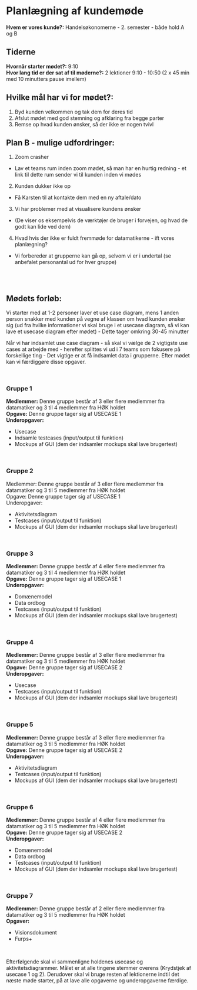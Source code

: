 # Planlægning af kundemøde

**Hvem er vores kunde?:** Handelsøkonomerne - 2. semester - både hold A og B

## Tiderne
**Hvornår starter mødet?:** 9:10
<br/>
**Hvor lang tid er der sat af til møderne?:** 2 lektioner 9:10 - 10:50 (2 x 45 min med 10 minutters pause imellem)

## Hvilke mål har vi for mødet?:
1. Byd kunden velkommen og tak dem for deres tid
2. Afslut mødet med god stemning og afklaring fra begge parter
3. Remse op hvad kunden ønsker, så der ikke er nogen tvivl

## Plan B - mulige udfordringer:
1. Zoom crasher
- Lav et teams rum inden zoom mødet, så man har en hurtig redning -  et link til dette rum sender vi til kunden inden vi mødes
2. Kunden dukker ikke op
- Få Karsten til at kontakte dem med en ny aftale/dato
3. Vi har problemer med at visualisere kundens ønsker
- (De viser os eksempelvis de værktøjer de bruger i forvejen, og hvad de godt kan lide ved dem)
4. Hvad hvis der ikke er fuldt fremmøde for datamatikerne - ift vores planlægning?
- Vi forbereder at grupperne kan gå op, selvom vi er i undertal (se anbefalet personantal ud for hver gruppe)

<br/>
<br/>

## Mødets forløb:
Vi starter med at 1-2 personer laver et use case diagram, mens 1 anden person snakker med kunden på vegne af klassen om hvad kunden ønsker sig (ud fra hvilke informationer vi skal bruge i et usecase diagram, så vi kan lave et usecase diagram efter mødet) - Dette tager omkring 30-45 minutter


Når vi har indsamlet use case diagram - så skal vi vælge de 2 vigtigste use cases at arbejde med - herefter splittes vi ud i 7 teams som fokusere på forskellige ting -  Det vigtige er at få indsamlet data i grupperne. Efter mødet kan vi færdiggøre disse opgaver. 

<br/>

### Gruppe 1
**Medlemmer:** Denne gruppe består af 3 eller flere medlemmer fra datamatiker og 3 til 4 medlemmer fra HØK holdet
<br/>
**Opgave:** Denne gruppe tager sig af USECASE 1
<br/>
**Underopgaver:**
- Usecase
- Indsamle testcases (input/output til funktion)
- Mockups af GUI (dem der indsamler mockups skal lave brugertest)

<br/>

### Gruppe 2 
Medlemmer: Denne gruppe består af 3 eller flere medlemmer fra datamatiker og 3 til 5 medlemmer fra HØK holdet
<br/>
Opgave: Denne gruppe tager sig af USECASE 1
<br/>
Underopgaver: 
- Aktivitetsdiagram
- Testcases (input/output til funktion)
- Mockups af GUI (dem der indsamler mockups skal lave brugertest)

<br/>

### Gruppe 3
**Medlemmer:** Denne gruppe består af 4 eller flere medlemmer fra datamatiker og 3 til 4 medlemmer fra HØK holdet
<br/>
**Opgave:** Denne gruppe tager sig af USECASE 1
<br/>
**Underopgaver:**
- Domænemodel
- Data ordbog
- Testcases (input/output til funktion)
- Mockups af GUI (dem der indsamler mockups skal lave brugertest)

<br/>

### Gruppe 4 
**Medlemmer:** Denne gruppe består af 3 eller flere medlemmer fra datamatiker og 3 til 5 medlemmer fra HØK holdet
<br/>
**Opgave:** Denne gruppe tager sig af USECASE 2
<br/>
**Underopgaver:**
- Usecase 
- Testcases (input/output til funktion)
- Mockups af GUI (dem der indsamler mockups skal lave brugertest)

<br/>

### Gruppe 5 
**Medlemmer:** Denne gruppe består af 3 eller flere medlemmer fra datamatiker og 3 til 5 medlemmer fra HØK holdet
<br/>
**Opgave:** Denne gruppe tager sig af USECASE 2
<br/>
**Underopgaver:**
- Aktivitetsdiagram
- Testcases (input/output til funktion)
- Mockups af GUI (dem der indsamler mockups skal lave brugertest)

<br/>

### Gruppe 6 
**Medlemmer:** Denne gruppe består af 4 eller flere medlemmer fra datamatiker og 3 til 5 medlemmer fra HØK holdet
<br/>
**Opgave:** Denne gruppe tager sig af USECASE 2
<br/>
**Underopgaver:**
- Domænemodel
- Data ordbog
- Testcases (input/output til funktion)
- Mockups af GUI (dem der indsamler mockups skal lave brugertest)

<br/>

### Gruppe 7
**Medlemmer:** Denne gruppe består af 2 eller flere medlemmer fra datamatiker og 3 til 5 medlemmer fra HØK holdet
<br/>
**Opgaver:**
- Visionsdokument 
- Furps+

<br/>

Efterfølgende skal vi sammenligne holdenes usecase og aktivitetsdiagrammer. Målet er at alle tingene stemmer overens (Krydstjek af usecase 1 og 2). Derudover skal vi bruge resten af lektionerne indtil det næste møde starter, på at lave alle opgaverne og underopgaverne færdige.




